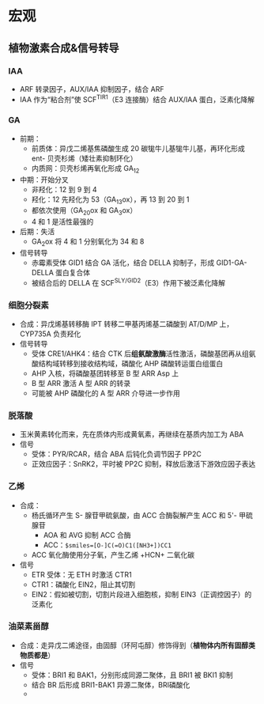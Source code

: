 # 宏观
## 植物激素合成&信号转导
### IAA
- ARF 转录因子，AUX/IAA 抑制因子，结合 ARF
- IAA 作为“粘合剂”使 SCF<sup>TIR1</sup>（E3 连接酶）结合 AUX/IAA 蛋白，泛素化降解

### GA
- 前期：
	- 前质体：异戊二烯基焦磷酸生成 20 碳牻牛儿基牻牛儿基，再环化形成 ent- 贝壳杉烯（矮壮素抑制环化）
	- 内质网：贝壳杉烯再氧化形成 GA<sub>12</sub>
- 中期：开始分叉
	- 非羟化：12 到 9 到 4
	- 羟化：12 先羟化为 53（GA<sub>13</sub>ox），再 13 到 20 到 1
	- 都依次使用（GA<sub>20</sub>ox 和 GA<sub>3</sub>ox）
	- 4 和 1 是活性最强的
- 后期：失活
	- GA<sub>2</sub>ox 将 4 和 1 分别氧化为 34 和 8
- 信号转导
	- 赤霉素受体 GID1 结合 GA 活化，结合 DELLA 抑制子，形成 GID1-GA-DELLA 蛋白复合体
	- 被结合后的 DELLA 在 SCF<sup>SLY/GID2</sup>（E3）作用下被泛素化降解
### 细胞分裂素
- 合成：异戊烯基转移酶 IPT 转移二甲基丙烯基二磷酸到 AT/D/MP 上，CYP735A 负责羟化
- 信号转导
	- 受体 CRE1/AHK4：结合 CTK 后**组氨酸激酶**活性激活，磷酸基团再从组氨酸结构域转移到接收结构域，磷酸化 AHP 磷酸转运蛋白组蛋白
	- AHP 入核，将磷酸基团转移至 B 型 ARR Asp 上
	- B 型 ARR 激活 A 型 ARR 的转录
	- 可能被 AHP 磷酸化的 A 型 ARR 介导进一步作用
### 脱落酸
- 玉米黄素转化而来，先在质体内形成黄氧素，再继续在基质内加工为 ABA
- 信号
	- 受体：PYR/RCAR，结合 ABA 后钝化负调节因子 PP2C
	- 正效应因子：SnRK2，平时被 PP2C 抑制，释放后激活下游效应因子表达
### 乙烯
- 合成：
	- 杨氏循环产生 S- 腺苷甲硫氨酸，由 ACC 合酶裂解产生 ACC 和 5'- 甲硫腺苷
		- AOA 和 AVG 抑制 ACC 合酶
		- ACC：`$smiles=[O-]C(=O)C1([NH3+])CC1`
	- ACC 氧化酶使用分子氧，产生乙烯 +HCN+ 二氧化碳
- 信号
	- ETR 受体：无 ETH 时激活 CTR1
	- CTR1：磷酸化 EIN2，阻止其切割
	- EIN2：假如被切割，切割片段进入细胞核，抑制 EIN3（正调控因子）的泛素化
### 油菜素甾醇
- 合成：走异戊二烯途径，由固醇（环阿屯醇）修饰得到（**植物体内所有固醇类物质都是**）
- 信号
	- 受体：BRI1 和 BAK1，分别形成同源二聚体，且 BRI1 被 BKI1 抑制
	- 结合 BR 后形成 BRI1-BAK1 异源二聚体，BRI磷酸化
	- 